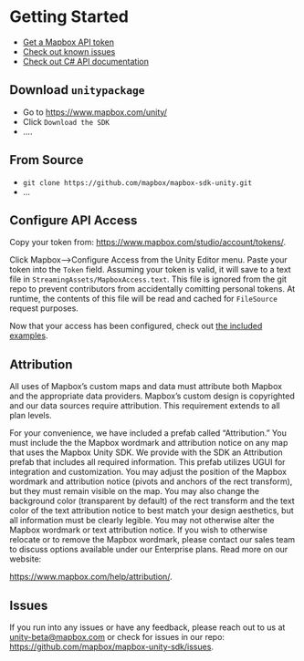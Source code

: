 # Getting Started

* [Get a Mapbox API token](01-mapbox-api-token.md)
* [Check out known issues](02-known-issues.md)
* [Check out C# API documentation](https://mapbox.github.io/mapbox-unity-sdk/api/index.html)

## Download `unitypackage`

* Go to https://www.mapbox.com/unity/
* Click `Download the SDK`
* ....

## From Source

* `git clone https://github.com/mapbox/mapbox-sdk-unity.git`
* ...

## Configure API Access

Copy your token from: https://www.mapbox.com/studio/account/tokens/.

Click Mapbox—>Configure Access from the Unity Editor menu. Paste your token into the `Token` field. Assuming your token is valid, it will save to a text file in `StreamingAssets/MapboxAccess.text`. This file is ignored from the git repo to prevent contributors from accidentally comitting personal tokens. At runtime, the contents of this file will be read and cached for `FileSource` request purposes.

Now that your access has been configured, check out [the included examples](https://mapbox.github.io/mapbox-unity-sdk/docs/03-examples.html).

## Attribution

All uses of Mapbox’s custom maps and data must attribute both Mapbox and the appropriate data providers. Mapbox’s custom design is copyrighted and our data sources require attribution. This requirement extends to all plan levels.

For your convenience, we have included a prefab called “Attribution.” You must include the the Mapbox wordmark and attribution notice on any map that uses the Mapbox Unity SDK. We provide with the SDK an Attribution prefab that includes all required information. This prefab utilizes UGUI for integration and customization. You may adjust the position of the Mapbox wordmark and attribution notice (pivots and anchors of the rect transform), but they must remain visible on the map. You may also change the background color (transparent by default) of the rect transform and the text color of the text attribution notice to best match your design aesthetics, but all information must be clearly legible. You may not otherwise alter the Mapbox wordmark or text attribution notice. If you wish to otherwise relocate or to remove the Mapbox wordmark, please contact our sales team to discuss options available under our Enterprise plans. Read more on our website: 

https://www.mapbox.com/help/attribution/.

## Issues

If you run into any issues or have any feedback, please reach out to us at unity-beta@mapbox.com or check for issues in our repo: https://github.com/mapbox/mapbox-unity-sdk/issues.